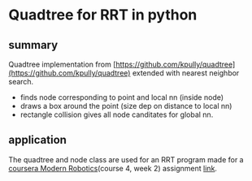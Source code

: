 # Quadtree for RRT in python

## summary
Quadtree implementation from [https://github.com/kpully/quadtree](https://github.com/kpully/quadtree) extended with nearest neighbor search.
* finds node corresponding to point and local nn (inside node)
* draws a box around the point (size dep on distance to local nn)
* rectangle collision gives all node canditates for global nn.

## application
The quadtree and node class are used for an RRT program made for a [coursera Modern Robotics](https://www.coursera.org/specializations/modernrobotics)(course 4, week 2) assignment [link](http://hades.mech.northwestern.edu/index.php/Sampling-Based_Planning).

